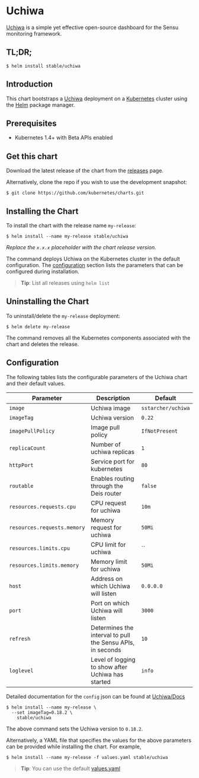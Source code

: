 # Uchiwa

[Uchiwa](https://uchiwa.io) is a simple yet effective open-source dashboard for the Sensu monitoring framework.


## TL;DR;

```console
$ helm install stable/uchiwa
```

## Introduction

This chart bootstraps a [Uchiwa](https://github.com/sstarcher/docker-uchiwa) deployment on a [Kubernetes](http://kubernetes.io) cluster using the [Helm](https://helm.sh) package manager.

## Prerequisites

- Kubernetes 1.4+ with Beta APIs enabled

## Get this chart

Download the latest release of the chart from the [releases](../../../releases) page.

Alternatively, clone the repo if you wish to use the development snapshot:

```console
$ git clone https://github.com/kubernetes/charts.git
```

## Installing the Chart

To install the chart with the release name `my-release`:

```console
$ helm install --name my-release stable/uchiwa
```

*Replace the `x.x.x` placeholder with the chart release version.*

The command deploys Uchiwa on the Kubernetes cluster in the default configuration. The [configuration](#configuration) section lists the parameters that can be configured during installation.

> **Tip**: List all releases using `helm list`

## Uninstalling the Chart

To uninstall/delete the `my-release` deployment:

```console
$ helm delete my-release
```

The command removes all the Kubernetes components associated with the chart and deletes the release.

## Configuration

The following tables lists the configurable parameters of the Uchiwa chart and their default values.

| Parameter                            | Description                              | Default                                                    |
| -------------------------------      | -------------------------------          | ---------------------------------------------------------- |
| `image`                              | Uchiwa image                          | `sstarcher/uchiwa`                              |
| `imageTag`                              | Uchiwa version                          | `0.22`                              |
| `imagePullPolicy`                    | Image pull policy                        | `IfNotPresent`   |
| `replicaCount`         | Number of uchiwa replicas | `1`  |
| `httpPort` | Service port for kubernetes | `80` |
| `routable` | Enables routing through the Deis router | `false` |
| `resources.requests.cpu` | CPU request for uchiwa | `10m` |
| `resources.requests.memory` | Memory request for uchiwa | `50Mi` |
| `resources.limits.cpu` | CPU limit for uchiwa | `` |
| `resources.limits.memory` | Memory limit for uchiwa | `50Mi` |
| `host` | Address on which Uchiwa will listen | `0.0.0.0` |
| `port` | Port on which Uchiwa will listen | `3000` |
| `refresh` | Determines the interval to pull the Sensu APIs, in seconds | `10` |
| `loglevel` | Level of logging to show after Uchiwa has started | `info` |


Detailed documentation for the `config` json can be found at [Uchiwa/Docs](https://docs.uchiwa.io/getting-started/configuration/)

```console
$ helm install --name my-release \
  --set imageTag=0.18.2 \
    stable/uchiwa
```

The above command sets the Uchiwa version to `0.18.2`.

Alternatively, a YAML file that specifies the values for the above parameters can be provided while installing the chart. For example,

```console
$ helm install --name my-release -f values.yaml stable/uchiwa
```

> **Tip**: You can use the default [values.yaml](values.yaml)
